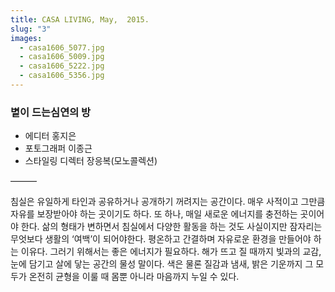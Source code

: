 ```yaml
---
title: CASA LIVING, May,  2015.
slug: "3"
images:
  - casa1606_5077.jpg
  - casa1606_5009.jpg
  - casa1606_5222.jpg
  - casa1606_5356.jpg
---
```


### 볕이 드는심연의 방

* 에디터 홍지은
* 포토그래퍼 이종근
* 스타일링 디렉터 장응복(모노콜렉션)

&mdash;&mdash;&mdash;

침실은 유일하게 타인과 공유하거나 공개하기 꺼려지는 공간이다. 매우 사적이고 그만큼 자유를 보장받아야 하는 곳이기도 하다. 또 하나, 매일 새로운 에너지를 충전하는 곳이어야 한다. 삶의 형태가 변하면서 침실에서 다양한 활동을 하는 것도 사실이지만 잠자리는 무엇보다 생활의 ‘여백’이 되어야한다. 평온하고 간결하며 자유로운 환경을 만들어야 하는 이유다. 그러기 위해서는 좋은 에너지가 필요하다. 해가 뜨고 질 때까지 빛과의 교감, 눈에 담기고 살에 닿는 공간의 물성 말이다. 색은 물론 질감과 냄새, 밝은 기운까지 그 모두가 온전히 균형을 이룰 때 몸뿐 아니라 마음까지 누일 수 있다.
